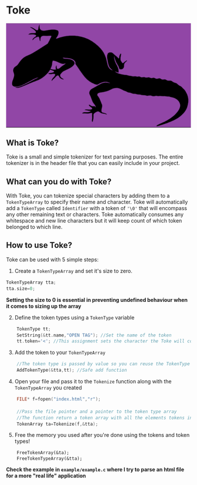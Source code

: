 # Toke
<img style="display: block; 
           margin-left: auto;
           margin-right: auto;
           height:50%;
           align-self=center;
           backdrop-filter:invert(100%);
           " 
src="./TokeImg.png" alt="Toke Icon" />

## What is Toke?

Toke is a small and simple tokenizer for text parsing purposes. The entire tokenizer is in the header file that you can easily include in your project.

## What can you do with Toke?

With Toke, you can tokenize special characters by adding them to a `TokenTypeArray` to specify their name and character. Toke will automatically add a `TokenType` called `Identifier` with a token of `'\0'`  that will encompass any other remaining text or characters. Toke automatically consumes any whitespace and new line characters but it will keep count of which token belonged to which line.

## How to use Toke?

Toke can be used with 5 simple steps:
1. Create a `TokenTypeArray` and set it's size to zero.
```C
TokenTypeArray tta;
tta.size=0;
```
**Setting the size to 0 is essential in preventing undefined behaviour when it comes to sizing up the array**

2.  Define the token types using a `TokenType` variable
```C
    TokenType tt;
    SetString(&tt.name,"OPEN TAG"); //Set the name of the token
    tt.token='<'; //This assignment sets the character the Toke will compare against 
```

3. Add the token to your `TokenTypeArray`
```C
    //The token type is passed by value so you can reuse the TokenType variable
    AddTokenType(&tta,tt); //Safe add function
```
4. Open your file and pass it to the `Tokenize` function along with the `TokenTypeArray` you created
```C
    FILE* f=fopen("index.html","r");
    
    //Pass the file pointer and a pointer to the token type array
    //The function return a token array with all the elements tokens in it!
    TokenArray ta=Tokenize(f,&tta);
```
5. Free the memory you used after you're done using the tokens and token types!
```
    FreeTokenArray(&ta);
    FreeTokenTypeArray(&tta);
```
**Check the example in **`example/example.c`** where I try to parse an html file for a more "real life" application**